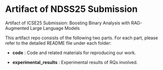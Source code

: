 # Artifact of NDSS25 Submission

Artifact of ICSE25 Submission: Boosting Binary Analysis with RAG-Augmented Large Language Models

This artifact repo consists of the following two parts. For each part, please refer to the detailed README file under each folder:

 - **code** : Code and related materials for reproducing our work.

 - **experimental_results** : Experimental results of RQs involved.
